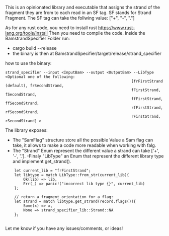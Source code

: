 This is an opinionated library and executable that assigns the strand of the fragment they are from to each read in an SF tag. SF stands for Strand Fragment.
The SF tag can take the follwing value: ["+", "-", "."]

As for any rust code, you need to install rust https://www.rust-lang.org/tools/install 
Then you need to compile the code. Inside the BamstrandSpecifier Folder run:
- cargo build --release
- the binary is then at BamstrandSpecifier/target/release/strand_specifier

how to use the binary:

```
strand_specifier --input <InputBam> --output <OutputBam> --LibType <Optional one of the following:
                                                        [frFirstStrand (default), frSecondStrand,
                                                        fFirstStrand, fSecondStrand,
                                                        ffFirstStrand, ffSecondStrand,
                                                        rfFirstStrand, rfSecondStrand,
                                                        rFirstStrand, rSecondStrand] >
```

The library exposes:

- The "SamFlag" structure store all the possible Value a Sam flag can take, it allows to make a code more readable when working with falg.
- The "Strand" Enum represent the different value a strand can take ['+', '-', '.'].
 -Finaly "LibType" an Enum that represent the different library type and implement get_strand().

```
    let current_lib = "frFirstStrand";
    let libtype = match LibType::from_str(current_lib){
        Ok(lib) => lib,
        Err(_) => panic!("incorrect lib type {}", current_lib)
    };

    // return a fragment orientation for a flag:
    let strand = match libtype.get_strand(record.flags()){
        Some(x) => x,
        None => strand_specifier_lib::Strand::NA
    };


```


Let me know if you have any issues/comments, or ideas!
